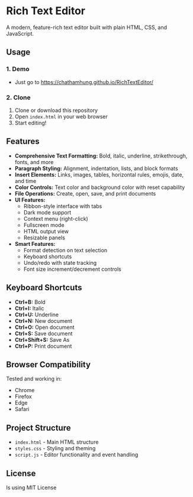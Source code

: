 # Rich Text Editor

A modern, feature-rich text editor built with plain HTML, CSS, and JavaScript.

## Usage

### 1. Demo
- Just go to https://chathamhung.github.io/RichTextEditor/

### 2. Clone
1. Clone or download this repository
2. Open `index.html` in your web browser
3. Start editing!

## Features

- **Comprehensive Text Formatting:** Bold, italic, underline, strikethrough, fonts, and more
- **Paragraph Styling:** Alignment, indentation, lists, and block formats
- **Insert Elements:** Links, images, tables, horizontal rules, emojis, date, and time
- **Color Controls:** Text color and background color with reset capability
- **File Operations:** Create, open, save, and print documents
- **UI Features:**
  - Ribbon-style interface with tabs
  - Dark mode support
  - Context menu (right-click)
  - Fullscreen mode
  - HTML output view
  - Resizable panels
- **Smart Features:**
  - Format detection on text selection
  - Keyboard shortcuts
  - Undo/redo with state tracking
  - Font size increment/decrement controls

## Keyboard Shortcuts

- **Ctrl+B:** Bold
- **Ctrl+I:** Italic
- **Ctrl+U:** Underline
- **Ctrl+N:** New document
- **Ctrl+O:** Open document
- **Ctrl+S:** Save document
- **Ctrl+Shift+S:** Save As
- **Ctrl+P:** Print document

## Browser Compatibility

Tested and working in:
- Chrome
- Firefox
- Edge
- Safari

## Project Structure

- `index.html` - Main HTML structure
- `styles.css` - Styling and theming
- `script.js` - Editor functionality and event handling

## License

Is using MIT License